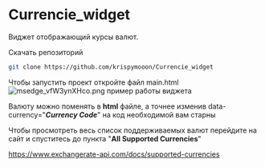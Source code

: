 # Currencie_widget
Виджет отображающий курсы валют.

Скачать репозиторий
```sh
git clone https://github.com/krispymooon/Currencie_widget
```

Чтобы запустить проект откройте файл main.html
![msedge_vfW3ynXHco.png](..%2F..%2F..%2F..%2F..%2FDocuments%2FShareX%2FScreenshots%2F2023-05%2Fmsedge_vfW3ynXHco.png)
пример работы виджета

Валюту можно поменять в **html** файле, а точнее изменив data-currency="**_Currency Code_**" на код необходимой вам старны 

Чтобы просмотреть весь список поддерживаемых валют перейдите на сайт
и спуститесь до пункта "**All Supported Currencies**"

https://www.exchangerate-api.com/docs/supported-currencies